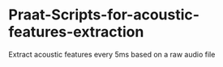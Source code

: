 # Praat-Scripts-for-acoustic-features-extraction

Extract acoustic features every 5ms based on a raw audio file
